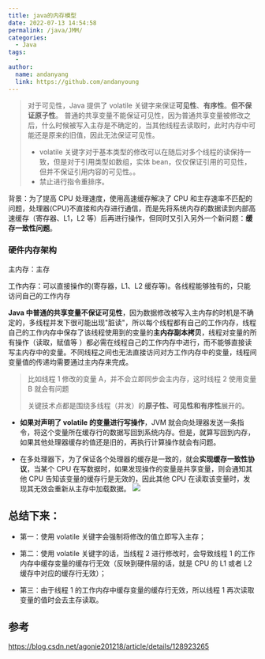 ```yaml
---
title: java的内存模型
date: 2022-07-13 14:54:58
permalink: /java/JMM/
categories:
  - Java
tags:
  -
author:
  name: andanyang
  link: https://github.com/andanyoung
---
```


> 对于可见性，Java 提供了 volatile 关键字来保证**可见性**、**有序性**。**但不保证原子性**。
> 普通的共享变量不能保证可见性，因为普通共享变量被修改之后，什么时候被写入主存是不确定的，当其他线程去读取时，此时内存中可能还是原来的旧值，因此无法保证可见性。
>
> - volatile 关键字对于基本类型的修改可以在随后对多个线程的读保持一致，但是对于引用类型如数组，实体 bean，仅仅保证引用的可见性，但并不保证引用内容的可见性。。
> - 禁止进行指令重排序。

背景：为了提高 CPU 处理速度，使用高速缓存解决了 CPU 和主存速率不匹配的问题，处理器(CPU)不直接和内存进行通信，而是先将系统内存的数据读到内部高速缓存（寄存器、L1，L2 等）后再进行操作，但同时又引入另外一个新问题：**缓存一致性问题**。

### 硬件内存架构

主内存：主存

工作内存：可以直接操作的(寄存器，L1、L2 缓存等)。各线程能够独有的，只能访问自己的工作内存

**Java 中普通的共享变量不保证可见性**，因为数据修改被写入主内存的时机是不确定的，多线程并发下很可能出现"脏读"，所以每个线程都有自己的工作内存，线程自己的工作内存中保存了该线程使用到的变量的**主内存副本拷贝**，线程对变量的所有操作（读取，赋值等 ）都必需在线程自己的工作内存中进行，而不能够直接读写主内存中的变量。不同线程之间也无法直接访问对方工作内存中的变量，线程间变量值的传递均需要通过主内存来完成。

> 比如线程 1 修改的变量 A，并不会立即同步会主内存，这时线程 2 使用变量 B 就会有问题
>
> 关键技术点都是围绕多线程（并发）的**原子性、可见性和有序性**展开的。

- **如果对声明了 volatile 的变量进行写操作**，JVM 就会向处理器发送一条指令，将这个变量所在缓存行的数据写回到系统内存。但是，就算写回到内存，如果其他处理器缓存的值还是旧的，再执行计算操作就会有问题。

- 在多处理器下，为了保证各个处理器的缓存是一致的，就会**实现缓存一致性协议**，当某个 CPU 在写数据时，如果发现操作的变量是共享变量，则会通知其他 CPU 告知该变量的缓存行是无效的，因此其他 CPU 在读取该变量时，发现其无效会重新从主存中加载数据。
  ![](http://axin-soochow.oss-cn-hangzhou.aliyuncs.com/18-9-11/36101323.jpg)

## **总结下来**：

- 第一：使用 volatile 关键字会强制将修改的值立即写入主存；

- 第二：使用 volatile 关键字的话，当线程 2 进行修改时，会导致线程 1 的工作内存中缓存变量的缓存行无效（反映到硬件层的话，就是 CPU 的 L1 或者 L2 缓存中对应的缓存行无效）；

- 第三：由于线程 1 的工作内存中缓存变量的缓存行无效，所以线程 1 再次读取变量的值时会去主存读取。

## 参考

https://blog.csdn.net/agonie201218/article/details/128923265
